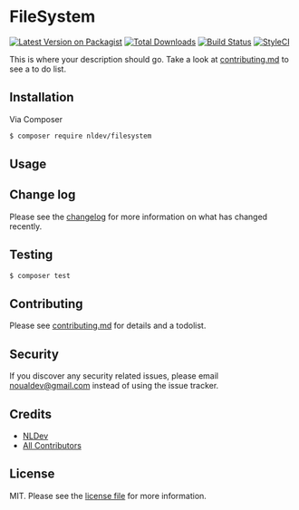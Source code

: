 # FileSystem

[![Latest Version on Packagist][ico-version]][link-packagist]
[![Total Downloads][ico-downloads]][link-downloads]
[![Build Status][ico-travis]][link-travis]
[![StyleCI][ico-styleci]][link-styleci]

This is where your description should go. Take a look at [contributing.md](contributing.md) to see a to do list.

## Installation

Via Composer

``` bash
$ composer require nldev/filesystem
```

## Usage

## Change log

Please see the [changelog](changelog.md) for more information on what has changed recently.

## Testing

``` bash
$ composer test
```

## Contributing

Please see [contributing.md](contributing.md) for details and a todolist.

## Security

If you discover any security related issues, please email noualdev@gmail.com instead of using the issue tracker.

## Credits

- [NLDev][link-author]
- [All Contributors][link-contributors]

## License

MIT. Please see the [license file](license.md) for more information.

[ico-version]: https://img.shields.io/packagist/v/nldev/filesystem.svg?style=flat-square
[ico-downloads]: https://img.shields.io/packagist/dt/nldev/filesystem.svg?style=flat-square
[ico-travis]: https://img.shields.io/travis/nldev/filesystem/master.svg?style=flat-square
[ico-styleci]: https://styleci.io/repos/12345678/shield

[link-packagist]: https://packagist.org/packages/nldev/filesystem
[link-downloads]: https://packagist.org/packages/nldev/filesystem
[link-travis]: https://travis-ci.org/nldev/filesystem
[link-styleci]: https://styleci.io/repos/12345678
[link-author]: https://github.com/nldev
[link-contributors]: ../../contributors
